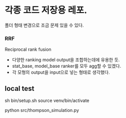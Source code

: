 # 각종 코드 저장용 레포.
폴더 형태 변경으로 조금 문제 있을 수 있다.

### RRF
Reciprocal rank fusion
* 다양한 ranking model output을 조합하는데에 유용한 듯.
* stat_base, model_base ranker를 모두 agg할 수 있겠다.
* 각 모형의 output을 input으로 넣는 형태로 생각했다.

## local test
sh bin/setup.sh
source venv/bin/activate

python src/thompson_simulation.py